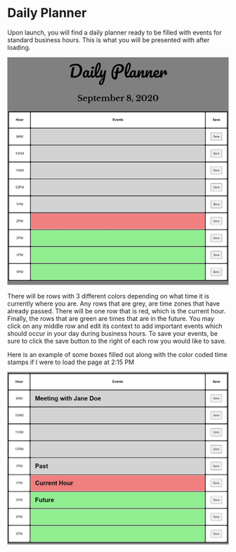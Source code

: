 # Daily Planner

Upon launch, you will find a daily planner ready to be filled with events for standard business hours. This is what you will be presented with after loading.

![Main Screen](./mainScreen.jpg "Main Screen")

There will be rows with 3 different colors depending on what time it is currently where you are.  Any rows that are grey, are time zones that have already passed. There will be one row that is red, which is the current hour.  Finally, the rows that are green are times that are in the future. You may click on any middle row and edit its context to add important events which should occur in your day during business hours. To save your events, be sure to click the save button to the right of each row you would like to save.

Here is an example of some boxes filled out along with the color coded time stamps if I were to load the page at 2:15 PM

![Example](./example.jpg "Example")